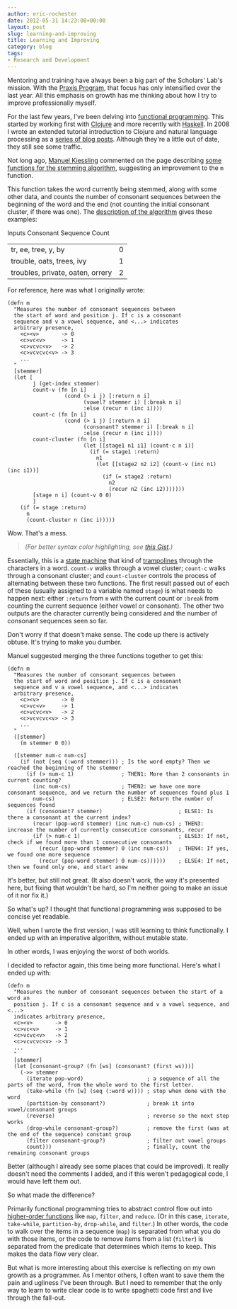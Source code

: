 ```yaml
---
author: eric-rochester
date: 2012-05-31 14:23:08+00:00
layout: post
slug: learning-and-improving
title: Learning and Improving
category: blog
tags:
- Research and Development
---
```


Mentoring and training have always been a big part of the Scholars' Lab's mission. With the [Praxis Program](http://praxis.scholarslab.org/), that focus has only intensified over the last year. All this emphasis on growth has me thinking about how I try to improve professionally myself.

For the last few years, I've been delving into [functional programming](http://en.wikipedia.org/wiki/Functional_programming). This started by working first with [Clojure](http://clojure.org/) and more recently with [Haskell](http://www.haskell.org/haskellwiki/Haskell). In 2008 I wrote an extended tutorial introduction to Clojure and natural language processing as a [series of blog posts](http://writingcoding.blogspot.com/2008/06/clojure-series-table-of-contents.html). Although they're a little out of date, they still see some traffic.

Not long ago, [Manuel Kiessling](http://manuel.kiessling.net/) commented on the page describing [some functions for the stemming algorithm](http://writingcoding.blogspot.com/2008/07/stemming-part-7-more-functions.html), suggesting an improvement to the `m` function.

This function takes the word currently being stemmed, along with some other data, and counts the number of consonant sequences between the beginning of the word and the end (not counting the initial consonant cluster, if there was one). The [description of the algorithm](http://tartarus.org/~martin/PorterStemmer/def.txt) gives these examples:

<table >
  <tr >Inputs Consonant Sequence Count</tr>
  <tbody >
    <tr >
<td >tr, ee, tree, y, by
</td>
<td >0
</td></tr>
    <tr >
<td >trouble, oats, trees, ivy
</td>
<td >1
</td></tr>
    <tr >
<td >troubles, private, oaten, orrery
</td>
<td >2
</td></tr>
  </tbody>
</table>

For reference, here was what I originally wrote:

```
(defn m
  "Measures the number of consonant sequences between
  the start of word and position j. If c is a consonant
  sequence and v a vowel sequence, and <...> indicates
  arbitrary presence,
    <c><v>       -> 0
    <c>vc<v>     -> 1
    <c>vcvc<v>   -> 2
    <c>vcvcvc<v> -> 3
    ...
  "
  [stemmer]
  (let [
        j (get-index stemmer)
        count-v (fn [n i]
                  (cond (> i j) [:return n i]
                        (vowel? stemmer i) [:break n i]
                        :else (recur n (inc i))))
        count-c (fn [n i]
                  (cond (> i j) [:return n i]
                        (consonant? stemmer i) [:break n i]
                        :else (recur n (inc i))))
        count-cluster (fn [n i]
                        (let [[stage1 n1 i1] (count-c n i)]
                          (if (= stage1 :return)
                            n1
                            (let [[stage2 n2 i2] (count-v (inc n1) (inc i1))]
                              (if (= stage2 :return)
                                n2
                                (recur n2 (inc i2)))))))
        [stage n i] (count-v 0 0)
        ]
    (if (= stage :return)
      n
      (count-cluster n (inc i)))))
```

Wow. That's a mess.

> _(For better syntax color highlighting, see [this Gist](https://gist.github.com/2628865).)_


Essentially, this is a [state machine](http://en.wikipedia.org/wiki/State_machine) that kind of [trampolines](http://en.wikipedia.org/wiki/Trampoline_(computers)) through the characters in a word. `count-v` walks through a vowel cluster; `count-c` walks through a consonant cluster; and `count-cluster` controls the process of alternating between these two functions. The first result passed out of each of these (usually assigned to a variable named `stage`) is what needs to happen next: either `:return` from `m` with the current count or `:break` from counting the current sequence (either vowel or consonant). The other two outputs are the character currently being considered and the number of consonant sequences seen so far.

Don't worry if that doesn't make sense. The code up there is actively obtuse. It's trying to make you dumber.

Manuel suggested merging the three functions together to get this:

```
(defn m
  "Measures the number of consonant sequences between
  the start of word and position j. If c is a consonant
  sequence and v a vowel sequence, and <...> indicates
  arbitrary presence,
    <c><v>       -> 0
    <c>vc<v>     -> 1
    <c>vcvc<v>   -> 2
    <c>vcvcvc<v> -> 3
    ...
  "
  ([stemmer]
    (m stemmer 0 0))

  ([stemmer num-c num-cs]
    (if (not (seq (:word stemmer))) ; Is the word empty? Then we reached the beginning of the stemmer
      (if (> num-c 1)               ; THEN1: More than 2 consonants in current counting?
        (inc num-cs)                ; THEN2: we have one more consonant sequence, and we return the number of sequences found plus 1
        num-cs)                     ; ELSE2: Return the number of sequences found
      (if (consonant? stemmer)                        ; ELSE1: Is there a consonant at the current index?
        (recur (pop-word stemmer) (inc num-c) num-cs) ; THEN3: increase the number of currently consecutice consonants, recur
        (if (> num-c 1)                               ; ELSE3: If not, check if we found more than 1 consecutive consonants
          (recur (pop-word stemmer) 0 (inc num-cs))   ; THEN4: If yes, we found one more sequence
          (recur (pop-word stemmer) 0 num-cs))))))    ; ELSE4: If not, then we found only one, and start anew
```

It's better, but still not great. (It also doesn't work, the way it's presented here, but fixing that wouldn't be hard, so I'm neither going to make an issue of it nor fix it.)

So what's up? I thought that functional programming was supposed to be concise yet readable.

Well, when I wrote the first version, I was still learning to think functionally. I ended up with an imperative algorithm, without mutable state.

In other words, I was enjoying the worst of both worlds.

I decided to refactor again, this time being more functional. Here's what I ended up with:

```
(defn m
  "Measures the number of consonant sequences between the start of a word an
  position j. If c is a consonant sequence and v a vowel sequence, and <...>
  indicates arbitrary presence,
  <c><v>       -> 0
  <c>vc<v>     -> 1
  <c>vcvc<v>   -> 2
  <c>vcvcvc<v> -> 3
  ...
  "
  [stemmer]
  (let [consonant-group? (fn [ws] (consonant? (first ws)))]
    (->> stemmer
      (iterate pop-word)                    ; a sequence of all the parts of the word, from the whole word to the first letter.
      (take-while (fn [w] (seq (:word w)))) ; stop when done with the word
      (partition-by consonant?)             ; break it into vowel/consonant groups
      (reverse)                             ; reverse so the next step works
      (drop-while consonant-group?)         ; remove the first (was at the end of the sequence) constant group
      (filter consonant-group?)             ; filter out vowel groups
      count)))                              ; finally, count the remaining consonant groups
```

Better (although I already see some places that could be improved). It really doesn't need the comments I added, and if this weren't pedagogical code, I would have left them out.

So what made the difference?

Primarily functional programming tries to abstract control flow out into [higher-order functions](http://en.wikipedia.org/wiki/Higher_order_functions) like `map`, `filter`, and `reduce`. (Or in this case, `iterate`, `take-while`, `partition-by`, `drop-while`, and `filter`.) In other words, the code to walk over the items in a sequence (`map`) is separated from what you do with those items, or the code to remove items from a list (`filter`) is separated from the predicate that determines which items to keep. This makes the data flow very clear.

But what is more interesting about this exercise is reflecting on my own growth as a programmer. As I mentor others, I often want to save them the pain and ugliness I've been through. But I need to remember that the only way to learn to write clear code is to write spaghetti code first and live through the fall-out.

